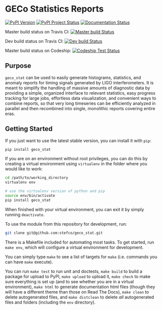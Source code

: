 # GECo Statistics Reports

[![PyPI Version](https://img.shields.io/pypi/v/geco-stat.svg)](https://pypi.python.org/pypi/geco-stat)
[![PyPI Project Status](https://img.shields.io/pypi/status/geco-stat.svg)](https://pypi.python.org/pypi/geco-stat)
[![Documentation Status](https://readthedocs.org/projects/geco-statistics/badge/?version=latest)](http://geco-statistics.readthedocs.org/en/latest/?badge=latest)

Master build status on Travis CI: [![Master build Status](https://travis-ci.org/stefco/geco_stat.svg?branch=master)](https://travis-ci.org/stefco/geco_stat)

Dev build status on Travis CI: [![Dev build Status](https://travis-ci.org/stefco/geco_stat.svg?branch=dev)](https://travis-ci.org/stefco/geco_stat)

Master build status on Codeship: [![Codeship Test Status](https://img.shields.io/codeship/e9762300-bd59-0133-0ed3-2a1d867cc1c8/master.svg)](https://codeship.com/projects/136547)

## Purpose

`geco_stat` can be used to easily generate histograms, statistics, and
anomaly reports for timing signals generated by LIGO interferometers. It is
meant to simplify the handling of massive amounts of diagnostic data by
providing a simple, organized interface to relevant statistics, easy
progress tracking for large jobs, effortless data visualization, and convenient
ways to combine reports, so that very long timeseries can be efficiently
analyzed in parallel and then recombined into single, monolithic reports
covering entire eras.

## Getting Started

If you just want to use the latest stable version, you can install it with `pip`:

```bash
pip install geco_stat
```

If you are on an environment without root privileges, you can do this by
creating a virtual environment using `virtualenv` in the folder where you
would like to work:

```bash
cd /path/to/working_directory
virtualenv env

# use the virtualenv version of python and pip
source env/bin/activate
pip install geco_stat
```

When finished with your virtual environment, you can exit it by simply running
`deactivate`.

To use the module from this repository for development, run:
```bash
git clone git@github.com:stefco/geco_stat.git
```

There is a Makefile included for automating most tasks. To get started, run
`make env`, which will configure a virtual environment for development.

You can simply type `make` to see a list of targets for `make` (i.e. commands you
can have `make` execute).

You can run `make test` to run unit and doctests, `make build` to build a
package for upload to PyPI, `make upload` to upload it, `make check` to make
sure everything is set up (and to see whether you are in a virtual environment),
`make html` to generate documentation html files (though they will have a
different theme than those on Read The Docs), `make clean` to delete
autogenerated files, and `make distclean` to delete *all* autogenerated files
and folders (including the `env` directory).
